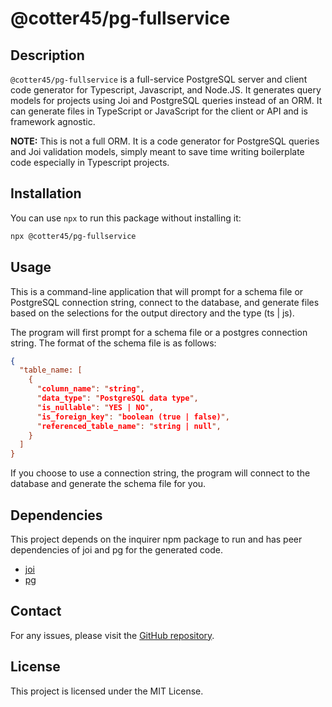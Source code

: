 # @cotter45/pg-fullservice

## Description

`@cotter45/pg-fullservice` is a full-service PostgreSQL server and client code generator for Typescript, Javascript, and Node.JS. It generates query models for projects using Joi and PostgreSQL queries instead of an ORM. It can generate files in TypeScript or JavaScript for the client or API and is framework agnostic.

**NOTE:** This is not a full ORM. It is a code generator for PostgreSQL queries and Joi validation models, simply meant to save time writing boilerplate code especially in Typescript projects.

## Installation

You can use `npx` to run this package without installing it:

```bash
npx @cotter45/pg-fullservice
```

## Usage

This is a command-line application that will prompt for a schema file or PostgreSQL connection string, connect to the database, and generate files based on the selections for the output directory and the type (ts | js).

The program will first prompt for a schema file or a postgres connection string. The format of the schema file is as follows:

```json
{
  "table_name: [
    {
      "column_name": "string",
      "data_type": "PostgreSQL data type",
      "is_nullable": "YES | NO",
      "is_foreign_key": "boolean (true | false)",
      "referenced_table_name": "string | null",
    }
  ]
}
```

If you choose to use a connection string, the program will connect to the database and generate the schema file for you.

## Dependencies

This project depends on the inquirer npm package to run and has peer dependencies of joi and pg for the generated code.

- [joi](https://www.npmjs.com/package/joi)
- [pg](https://www.npmjs.com/package/pg)

## Contact

For any issues, please visit the [GitHub repository](https://github.com/Cotter45/pg-fullservice/issues).

## License

This project is licensed under the MIT License.
